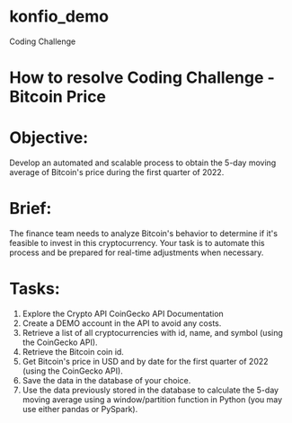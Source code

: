 # konfio_demo
Coding Challenge
#  How to resolve Coding Challenge - Bitcoin Price
# Objective:
Develop an automated and scalable process to obtain the 5-day moving
average of Bitcoin's price during the first quarter of 2022.
# Brief:
The finance team needs to analyze Bitcoin's behavior to determine if it's feasible to invest in this cryptocurrency. Your task is to automate this process and be prepared for real-time adjustments when necessary.
# Tasks:
1. Explore the Crypto API CoinGecko API Documentation
2. Create a DEMO account in the API to avoid any costs.
3. Retrieve a list of all cryptocurrencies with id, name, and symbol (using the CoinGecko API).
4. Retrieve the Bitcoin coin id.
5. Get Bitcoin's price in USD and by date for the first quarter of 2022 (using the CoinGecko API).
6. Save the data in the database of your choice.
7. Use the data previously stored in the database to calculate the 5-day moving average using a window/partition function in Python (you may use either pandas or PySpark).

